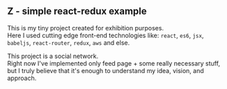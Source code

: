 Z - simple react-redux example
-

This is my tiny project created for exhibition purposes.
<br>Here I used cutting edge front-end technologies like:
`react`, `es6`, `jsx`, `babeljs`, `react-router`, `redux`, `aws` and else.

This project is a social network.
<br>Right now I've implemented only feed page + some really necessary stuff,
<br>but I truly believe that it's enough to understand my idea, vision, and approach.
